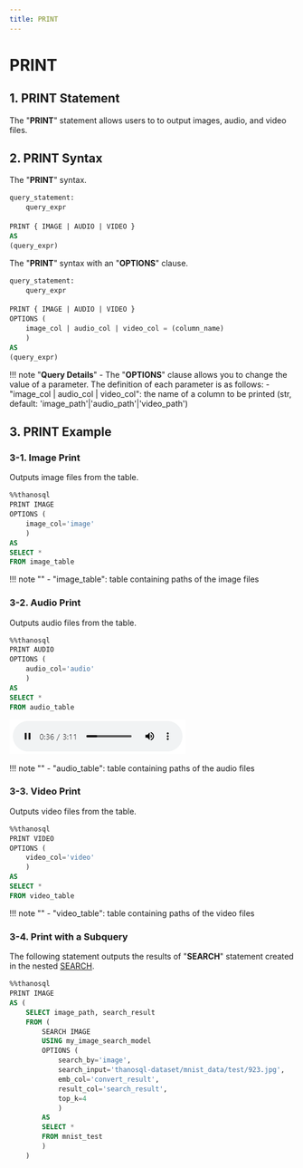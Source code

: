 ```yaml
---
title: PRINT
---
```


# __PRINT__

## __1. PRINT Statement__
The "__PRINT__" statement allows users to to output images, audio, and video files.

## __2. PRINT Syntax__

The "__PRINT__" syntax.
```sql
query_statement:
    query_expr

PRINT { IMAGE | AUDIO | VIDEO }
AS
(query_expr)
```

The "__PRINT__" syntax with an "__OPTIONS__" clause.

```sql
query_statement:
    query_expr

PRINT { IMAGE | AUDIO | VIDEO }
OPTIONS (
    image_col | audio_col | video_col = (column_name)
    )
AS
(query_expr)
```

!!! note "__Query Details__"
    - The "__OPTIONS__" clause allows you to change the value of a parameter. The definition of each parameter is as follows:
        - "image_col | audio_col | video_col": the name of a column to be printed (str, default: 'image_path'|'audio_path'|'video_path')

## __3. PRINT Example__

### __3-1. Image Print__

Outputs image files from the table.

```sql
%%thanosql
PRINT IMAGE
OPTIONS (
    image_col='image'
    )
AS
SELECT *
FROM image_table
```

!!! note ""
    - "image_table": table containing paths of the image files

### __3-2. Audio Print__

Outputs audio files from the table.

```sql
%%thanosql
PRINT AUDIO
OPTIONS (
    audio_col='audio'
    )
AS
SELECT *
FROM audio_table
```

[![IMAGE](../../../img/thanosql_syntax/query/PRINT/PRINT_img1.png)](../../../img/thanosql_syntax/query/PRINT/PRINT_img1.png)

!!! note ""
    - "audio_table": table containing paths of the audio files

### __3-3. Video Print__

Outputs video files from the table.

```sql
%%thanosql
PRINT VIDEO
OPTIONS (
    video_col='video'
    )
AS
SELECT *
FROM video_table
```

!!! note ""
    - "video_table": table containing paths of the video files

### __3-4. Print with a Subquery__

The following statement outputs the results of "__SEARCH__" statement created in the nested [SEARCH](./SEARCH_SYNTAX). 

```sql
%%thanosql
PRINT IMAGE
AS (
    SELECT image_path, search_result
    FROM (
        SEARCH IMAGE
        USING my_image_search_model
        OPTIONS (
            search_by='image',
            search_input='thanosql-dataset/mnist_data/test/923.jpg',
            emb_col='convert_result',
            result_col='search_result',
            top_k=4
            )
        AS
        SELECT *
        FROM mnist_test
        )
    )
```